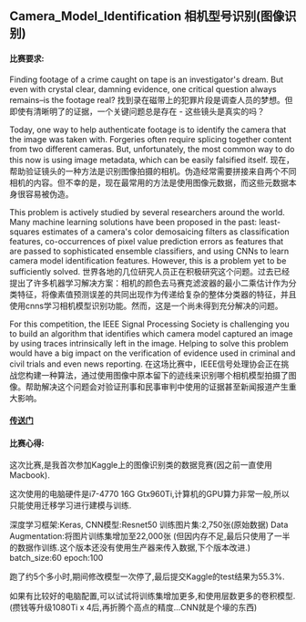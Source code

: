## Camera_Model_Identification 相机型号识别(图像识别)

#### 比赛要求:

Finding footage of a crime caught on tape is an investigator's dream. But even with crystal clear, damning evidence, one critical question always remains–is the footage real?
找到录在磁带上的犯罪片段是调查人员的梦想。但即使有清晰明了的证据，一个关键问题总是存在 - 这些镜头是真实的吗？

Today, one way to help authenticate footage is to identify the camera that the image was taken with. Forgeries often require splicing together content from two different cameras. But, unfortunately, the most common way to do this now is using image metadata, which can be easily falsified itself.
现在，帮助验证镜头的一种方法是识别图像拍摄的相机。伪造经常需要拼接来自两个不同相机的内容。但不幸的是，现在最常用的方法是使用图像元数据，而这些元数据本身很容易被伪造。

This problem is actively studied by several researchers around the world. Many machine learning solutions have been proposed in the past: least-squares estimates of a camera's color demosaicing filters as classification features, co-occurrences of pixel value prediction errors as features that are passed to sophisticated ensemble classifiers, and using CNNs to learn camera model identification features. However, this is a problem yet to be sufficiently solved.
世界各地的几位研究人员正在积极研究这个问题。过去已经提出了许多机器学习解决方案：相机的颜色去马赛克滤波器的最小二乘估计作为分类特征，将像素值预测误差的共同出现作为传递给复杂的整体分类器的特征，并且使用cnns学习相机模型识别功能。然而，这是一个尚未得到充分解决的问题。

For this competition, the IEEE Signal Processing Society is challenging you to build an algorithm that identifies which camera model captured an image by using traces intrinsically left in the image. Helping to solve this problem would have a big impact on the verification of evidence used in criminal and civil trials and even news reporting.
在这场比赛中，IEEE信号处理协会正在挑战您构建一种算法，通过使用图像中原本留下的迹线来识别哪个相机模型拍摄了图像。帮助解决这个问题会对验证刑事和民事审判中使用的证据甚至新闻报道产生重大影响。

#### [传送门](https://www.kaggle.com/c/sp-society-camera-model-identification#description)


#### 比赛心得:

这次比赛,是我首次参加Kaggle上的图像识别类的数据竞赛(因之前一直使用Macbook).

这次使用的电脑硬件是i7-4770 16G Gtx960Ti,计算机的GPU算力非常一般,所以只能使用迁移学习进行建模与训练.

深度学习框架:Keras,
CNN模型:Resnet50
训练图片集:2,750张(原始数据)
Data Augmentation:将图片训练集增加至22,000张 (但因内存不足,最后只使用了一半的数据作训练.这个版本还没有使用生产器来传入数据,下个版本改进.)
batch_size:60
epoch:100

跑了约5个多小时,期间修改模型一次停了,最后提交Kaggle的test结果为55.3%.

如果有比较好的电脑配置,可以试试将训练集增加更多,和使用层数更多的卷积模型.(攒钱等升级1080Ti x 4后,再折腾个高点的精度...CNN就是个壕的东西)
